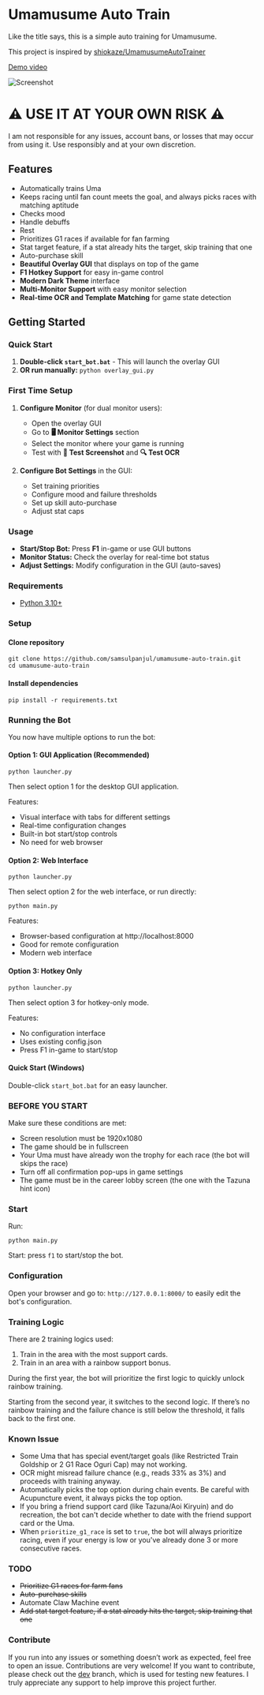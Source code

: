 # Umamusume Auto Train

Like the title says, this is a simple auto training for Umamusume.

This project is inspired by [shiokaze/UmamusumeAutoTrainer](https://github.com/shiokaze/UmamusumeAutoTrainer)

[Demo video](https://youtu.be/CXSYVD-iMJk)

![Screenshot](screenshot.png)

# ⚠️ USE IT AT YOUR OWN RISK ⚠️

I am not responsible for any issues, account bans, or losses that may occur from using it.
Use responsibly and at your own discretion.

## Features

- Automatically trains Uma
- Keeps racing until fan count meets the goal, and always picks races with matching aptitude
- Checks mood
- Handle debuffs
- Rest
- Prioritizes G1 races if available for fan farming
- Stat target feature, if a stat already hits the target, skip training that one
- Auto-purchase skill
- **Beautiful Overlay GUI** that displays on top of the game
- **F1 Hotkey Support** for easy in-game control
- **Modern Dark Theme** interface
- **Multi-Monitor Support** with easy monitor selection
- **Real-time OCR and Template Matching** for game state detection

## Getting Started

### Quick Start
1. **Double-click `start_bot.bat`** - This will launch the overlay GUI
2. **OR run manually:** `python overlay_gui.py`

### First Time Setup
1. **Configure Monitor** (for dual monitor users):
   - Open the overlay GUI
   - Go to **🖥️ Monitor Settings** section
   - Select the monitor where your game is running
   - Test with **📸 Test Screenshot** and **🔍 Test OCR**

2. **Configure Bot Settings** in the GUI:
   - Set training priorities
   - Configure mood and failure thresholds  
   - Set up skill auto-purchase
   - Adjust stat caps

### Usage
- **Start/Stop Bot:** Press **F1** in-game or use GUI buttons
- **Monitor Status:** Check the overlay for real-time bot status
- **Adjust Settings:** Modify configuration in the GUI (auto-saves)

### Requirements

- [Python 3.10+](https://www.python.org/downloads/)

### Setup

#### Clone repository

```
git clone https://github.com/samsulpanjul/umamusume-auto-train.git
cd umamusume-auto-train
```

#### Install dependencies

```
pip install -r requirements.txt
```

### Running the Bot

You now have multiple options to run the bot:

#### Option 1: GUI Application (Recommended)
```
python launcher.py
```
Then select option 1 for the desktop GUI application.

Features:
- Visual interface with tabs for different settings
- Real-time configuration changes
- Built-in bot start/stop controls
- No need for web browser

#### Option 2: Web Interface
```
python launcher.py
```
Then select option 2 for the web interface, or run directly:
```
python main.py
```

Features:
- Browser-based configuration at http://localhost:8000
- Good for remote configuration
- Modern web interface

#### Option 3: Hotkey Only
```
python launcher.py
```
Then select option 3 for hotkey-only mode.

Features:
- No configuration interface
- Uses existing config.json
- Press F1 in-game to start/stop

#### Quick Start (Windows)
Double-click `start_bot.bat` for an easy launcher.

### BEFORE YOU START

Make sure these conditions are met:

- Screen resolution must be 1920x1080
- The game should be in fullscreen
- Your Uma must have already won the trophy for each race (the bot will skips the race)
- Turn off all confirmation pop-ups in game settings
- The game must be in the career lobby screen (the one with the Tazuna hint icon)

### Start

Run:

```
python main.py
```

Start:
press `f1` to start/stop the bot.

### Configuration

Open your browser and go to: `http://127.0.0.1:8000/` to easily edit the bot's configuration.

### Training Logic

There are 2 training logics used:

1. Train in the area with the most support cards.
2. Train in an area with a rainbow support bonus.

During the first year, the bot will prioritize the first logic to quickly unlock rainbow training.

Starting from the second year, it switches to the second logic. If there’s no rainbow training and the failure chance is still below the threshold, it falls back to the first one.

### Known Issue

- Some Uma that has special event/target goals (like Restricted Train Goldship or 2 G1 Race Oguri Cap) may not working.
- OCR might misread failure chance (e.g., reads 33% as 3%) and proceeds with training anyway.
- Automatically picks the top option during chain events. Be careful with Acupuncture event, it always picks the top option.
- If you bring a friend support card (like Tazuna/Aoi Kiryuin) and do recreation, the bot can't decide whether to date with the friend support card or the Uma.
- When `prioritize_g1_race` is set to `true`, the bot will always prioritize racing, even if your energy is low or you've already done 3 or more consecutive races.

### TODO

- ~~Prioritize G1 races for farm fans~~
- ~~Auto-purchase skills~~
- Automate Claw Machine event
- ~~Add stat target feature, if a stat already hits the target, skip training that one~~

### Contribute

If you run into any issues or something doesn’t work as expected, feel free to open an issue.
Contributions are very welcome! If you want to contribute, please check out the [dev](https://github.com/samsulpanjul/umamusume-auto-train/tree/dev) branch, which is used for testing new features. I truly appreciate any support to help improve this project further.
